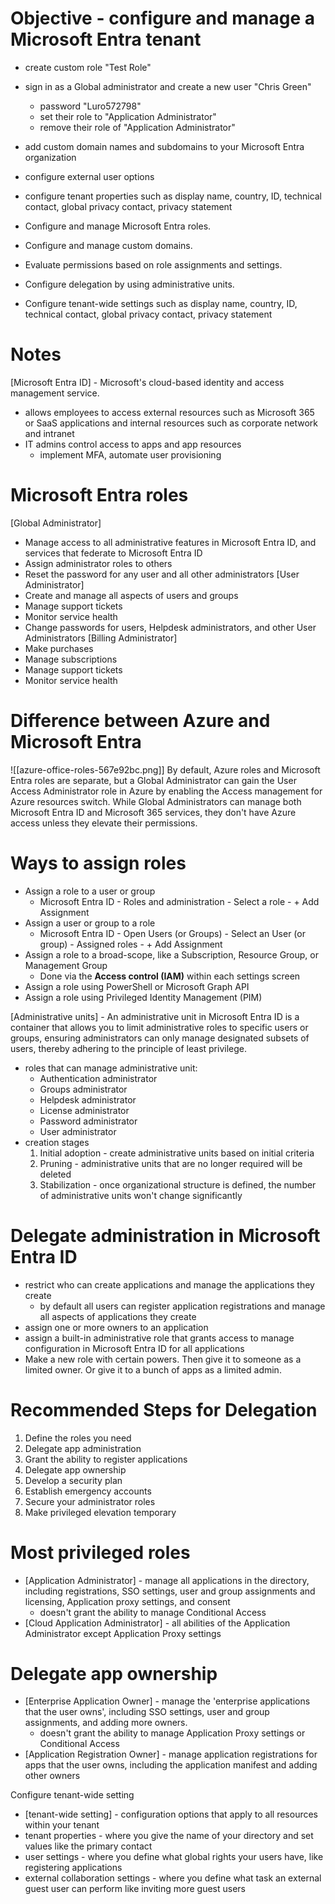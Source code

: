 # Objective - configure and manage a Microsoft Entra tenant
- create custom role "Test Role"
- sign in as a Global administrator and create a new user "Chris Green"
	- password "Luro572798"
	- set their role to "Application Administrator"
	- remove their role of "Application Administrator"
- add custom domain names and subdomains to your Microsoft Entra organization
- configure external user options
- configure tenant properties such as display name, country, ID, technical contact, global privacy contact, privacy statement

- Configure and manage Microsoft Entra roles.
- Configure and manage custom domains.
- Evaluate permissions based on role assignments and settings.
- Configure delegation by using administrative units.
- Configure tenant-wide settings such as display name, country, ID, technical contact, global privacy contact, privacy statement
# Notes
[Microsoft Entra ID] - Microsoft's cloud-based identity and access management service.
- allows employees to access external resources such as Microsoft 365 or SaaS applications and internal resources such as corporate network and intranet
- IT admins control access to apps and app resources
	- implement MFA, automate user provisioning
# Microsoft Entra roles
[Global Administrator]
- Manage access to all administrative features in Microsoft Entra ID, and services that federate to Microsoft Entra ID
- Assign administrator roles to others
- Reset the password for any user and all other administrators
[User Administrator]
- Create and manage all aspects of users and groups
- Manage support tickets
- Monitor service health
- Change passwords for users, Helpdesk administrators, and other User Administrators
[Billing Administrator]
- Make purchases
- Manage subscriptions
- Manage support tickets
- Monitor service health
# Difference between Azure and Microsoft Entra
![[azure-office-roles-567e92bc.png]]
By default, Azure roles and Microsoft Entra roles are separate, but a Global Administrator can gain the User Access Administrator role in Azure by enabling the Access management for Azure resources switch. While Global Administrators can manage both Microsoft Entra ID and Microsoft 365 services, they don't have Azure access unless they elevate their permissions.
# Ways to assign roles
- Assign a role to a user or group
	- Microsoft Entra ID - Roles and administration - Select a role - + Add Assignment
- Assign a user or group to a role
	- Microsoft Entra ID - Open Users (or Groups) - Select an User (or group) - Assigned roles - + Add Assignment
- Assign a role to a broad-scope, like a Subscription, Resource Group, or Management Group
    - Done via the **Access control (IAM)** within each settings screen
- Assign a role using PowerShell or Microsoft Graph API
- Assign a role using Privileged Identity Management (PIM)

[Administrative units] - An administrative unit in Microsoft Entra ID is a container that allows you to limit administrative roles to specific users or groups, ensuring administrators can only manage designated subsets of users, thereby adhering to the principle of least privilege. 
- roles that can manage administrative unit: 
	- Authentication administrator
	- Groups administrator
	- Helpdesk administrator
	- License administrator
	- Password administrator
	- User administrator
- creation stages
	1. Initial adoption - create administrative units based on initial criteria
	2. Pruning - administrative units that are no longer required will be deleted
	3. Stabilization - once organizational structure is defined, the number of administrative units won't change significantly
# Delegate administration in Microsoft Entra ID
- restrict who can create applications and manage the applications they create
	- by default all users can register application registrations and manage all aspects of applications they create
- assign one or more owners to an application
- assign a built-in administrative role that grants access to manage configuration in Microsoft Entra ID for all applications
- Make a new role with certain powers. Then give it to someone as a limited owner. Or give it to a bunch of apps as a limited admin.
# Recommended Steps for Delegation
1. Define the roles you need
2. Delegate app administration
3. Grant the ability to register applications
4. Delegate app ownership
5. Develop a security plan
6. Establish emergency accounts
7. Secure your administrator roles
8. Make privileged elevation temporary
# Most privileged roles
- [Application Administrator] - manage all applications in the directory, including registrations, SSO settings, user and group assignments and licensing, Application proxy settings, and consent
	- doesn't grant the ability to manage Conditional Access
- [Cloud Application Administrator] - all abilities of the Application Administrator except Application Proxy settings
# Delegate app ownership
- [Enterprise Application Owner] - manage the 'enterprise applications that the user owns', including SSO settings, user and group assignments, and adding more owners.
	- doesn't grant the ability to manage Application Proxy settings or Conditional Access
- [Application Registration Owner] - manage application registrations for apps that the user owns, including the application manifest and adding other owners

Configure tenant-wide setting
- [tenant-wide setting] - configuration options that apply to all resources within your tenant
- tenant properties - where you give the name of your directory and set values like the primary contact
- user settings - where you define what global rights your users have, like registering applications
- external collaboration settings - where you define what task an external guest user can perform like inviting more guest users
